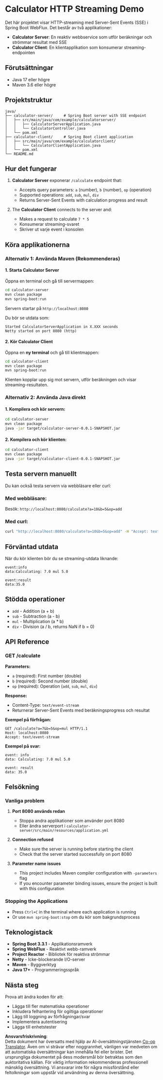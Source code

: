 <!--
CO_OP_TRANSLATOR_METADATA:
{
  "original_hash": "acd4010e430da00946a154f62847a169",
  "translation_date": "2025-06-18T09:47:21+00:00",
  "source_file": "03-GettingStarted/06-http-streaming/solution/java/README.md",
  "language_code": "sv"
}
-->
# Calculator HTTP Streaming Demo

Det här projektet visar HTTP-streaming med Server-Sent Events (SSE) i Spring Boot WebFlux. Det består av två applikationer:

- **Calculator Server**: En reaktiv webbservice som utför beräkningar och strömmar resultat med SSE
- **Calculator Client**: En klientapplikation som konsumerar streaming-endpointen

## Förutsättningar

- Java 17 eller högre
- Maven 3.6 eller högre

## Projektstruktur

```
java/
├── calculator-server/     # Spring Boot server with SSE endpoint
│   ├── src/main/java/com/example/calculatorserver/
│   │   ├── CalculatorServerApplication.java
│   │   └── CalculatorController.java
│   └── pom.xml
├── calculator-client/     # Spring Boot client application
│   ├── src/main/java/com/example/calculatorclient/
│   │   └── CalculatorClientApplication.java
│   └── pom.xml
└── README.md
```

## Hur det fungerar

1. **Calculator Server** exponerar `/calculate` endpoint that:
   - Accepts query parameters: `a` (number), `b` (number), `op` (operation)
   - Supported operations: `add`, `sub`, `mul`, `div`
   - Returns Server-Sent Events with calculation progress and result

2. The **Calculator Client** connects to the server and:
   - Makes a request to calculate `7 * 5`
   - Konsumerar streaming-svaret
   - Skriver ut varje event i konsolen

## Köra applikationerna

### Alternativ 1: Använda Maven (Rekommenderas)

#### 1. Starta Calculator Server

Öppna en terminal och gå till servermappen:

```bash
cd calculator-server
mvn clean package
mvn spring-boot:run
```

Servern startar på `http://localhost:8080`

Du bör se utdata som:
```
Started CalculatorServerApplication in X.XXX seconds
Netty started on port 8080 (http)
```

#### 2. Kör Calculator Client

Öppna en **ny terminal** och gå till klientmappen:

```bash
cd calculator-client
mvn clean package
mvn spring-boot:run
```

Klienten kopplar upp sig mot servern, utför beräkningen och visar streaming-resultaten.

### Alternativ 2: Använda Java direkt

#### 1. Kompilera och kör servern:

```bash
cd calculator-server
mvn clean package
java -jar target/calculator-server-0.0.1-SNAPSHOT.jar
```

#### 2. Kompilera och kör klienten:

```bash
cd calculator-client
mvn clean package
java -jar target/calculator-client-0.0.1-SNAPSHOT.jar
```

## Testa servern manuellt

Du kan också testa servern via webbläsare eller curl:

### Med webbläsare:
Besök: `http://localhost:8080/calculate?a=10&b=5&op=add`

### Med curl:
```bash
curl "http://localhost:8080/calculate?a=10&b=5&op=add" -H "Accept: text/event-stream"
```

## Förväntad utdata

När du kör klienten bör du se streaming-utdata liknande:

```
event:info
data:Calculating: 7.0 mul 5.0

event:result
data:35.0
```

## Stödda operationer

- `add` - Addition (a + b)
- `sub` - Subtraction (a - b)
- `mul` - Multiplication (a * b)
- `div` - Division (a / b, returns NaN if b = 0)

## API Reference

### GET /calculate

**Parameters:**
- `a` (required): First number (double)
- `b` (required): Second number (double)
- `op` (required): Operation (`add`, `sub`, `mul`, `div`)

**Response:**
- Content-Type: `text/event-stream`
- Returnerar Server-Sent Events med beräkningsprogress och resultat

**Exempel på förfrågan:**
```
GET /calculate?a=7&b=5&op=mul HTTP/1.1
Host: localhost:8080
Accept: text/event-stream
```

**Exempel på svar:**
```
event: info
data: Calculating: 7.0 mul 5.0

event: result
data: 35.0
```

## Felsökning

### Vanliga problem

1. **Port 8080 används redan**
   - Stoppa andra applikationer som använder port 8080
   - Eller ändra serverport i `calculator-server/src/main/resources/application.yml`

2. **Connection refused**
   - Make sure the server is running before starting the client
   - Check that the server started successfully on port 8080

3. **Parameter name issues**
   - This project includes Maven compiler configuration with `-parameters` flag
   - If you encounter parameter binding issues, ensure the project is built with this configuration

### Stopping the Applications

- Press `Ctrl+C` in the terminal where each application is running
- Or use `mvn spring-boot:stop` om du kör som bakgrundsprocess

## Teknologistack

- **Spring Boot 3.3.1** - Applikationsramverk
- **Spring WebFlux** - Reaktivt webb-ramverk
- **Project Reactor** - Bibliotek för reaktiva strömmar
- **Netty** - Icke-blockerande I/O-server
- **Maven** - Byggverktyg
- **Java 17+** - Programmeringsspråk

## Nästa steg

Prova att ändra koden för att:
- Lägga till fler matematiska operationer
- Inkludera felhantering för ogiltiga operationer
- Lägg till loggning av förfrågningar/svar
- Implementera autentisering
- Lägga till enhetstester

**Ansvarsfriskrivning**:  
Detta dokument har översatts med hjälp av AI-översättningstjänsten [Co-op Translator](https://github.com/Azure/co-op-translator). Även om vi strävar efter noggrannhet, vänligen var medveten om att automatiska översättningar kan innehålla fel eller brister. Det ursprungliga dokumentet på dess modersmål bör betraktas som den auktoritativa källan. För viktig information rekommenderas professionell mänsklig översättning. Vi ansvarar inte för några missförstånd eller feltolkningar som uppstår vid användning av denna översättning.